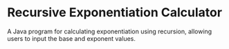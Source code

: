 # Recursive Exponentiation Calculator

A Java program for calculating exponentiation using recursion, allowing users to input the base and exponent values.

